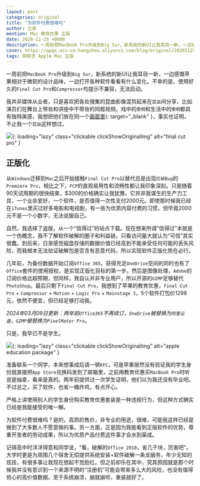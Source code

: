 ```yaml
---
layout: post
categories: original
title: "为软件付费很难吗"
author: 立泉
mention: Mac 教育优惠 正版 
date: 2020-11-25 +0800
description: 一周前把MacBook Pro升级到Big Sur，新系统的新UI让我耳目一新，一边感慨苹果相对于微软的设计品味，一边打开各种软件看看有什么变化。不幸的是，使用好久的Final Cut Pro和Compressor均提示不兼容，无法启动。
cover: https://apqx.oss-cn-hangzhou.aliyuncs.com/blog/original/20201125/fcp_shantaohong.jpg
tags: 碎碎念 Apple Mac 正版
---
```


一周前把`MacBook Pro`升级到`Big Sur`，新系统的新UI让我耳目一新，一边感慨苹果相对于微软的设计品味，一边打开各种软件看看有什么变化。不幸的是，使用好久的`Final Cut Pro`和`Compressor`均提示不兼容，无法启动。

我并非媒体从业者，只是喜欢把各处搜集的昆曲影像混剪起来在`昆虫`间分享，比如演员们在舞台上带妆和讲座中不带妆的同框视频。戏中的`雯明`和生活中的`雯明`都具有独特美感，我想把他们放在同一个[画面里](https://www.bilibili.com/video/BV1KF411L73D){: target="_blank" }，事实也证明，不止我一个`昆虫`这样想过。

![](https://apqx.oss-cn-hangzhou.aliyuncs.com/blog/original/20201125/fcp_shantaohong.jpg){: loading="lazy" class="clickable clickShowOriginalImg" alt="final cut pro" }

## 正版化

从`Windows`迁移到`Mac`之后开始接触`Final Cut Pro`以替代总是出现`红帧Bug`的`Premiere Pro`，相比之下，`FCP`的直观易用性和流畅性都让我印象深刻。只是随着90天试用期的很快结束，$300的价格确实让我犹豫。它并非我谋生的生产力工具，一个业余爱好，一个软件，是否值得一次性支付2000元。即使那时候我已经在`iTunes`里买过好多电影和电视剧，有一些为优质内容付费的习惯，但毕竟2000元不是一个小数字，无法说服自己。

自然，我选择了盗版，从一个“信得过”的站点下载。现在想来所谓“信得过”本就是一个伪概念，我不了解软件破解的圈子和利益链，只看访问量大就认为“可信”其实很蠢。到后来，日渐感觉磁盘存储的数据价值已经高到不能承受任何可能的丢失风险，而我根本无法验证破解包是否含有恶意代码，所以实现软件正版化势在必行。

几年前，为备份数据开始订阅`Office 365`，获得充足`OneDrive`空间的同时也有了`Office`套件的使用授权，是实现正版化目标的第一步。然后是图像处理，`Adobe`的订阅价格远超预期，但同样，我自认并非专业用户，所以开源的`GIMP`足够替代`PhotoShop`。最后只剩下`Final Cut Pro`，我想到了苹果的教育优惠，`Final Cut Pro` + `Compressor` + `Motion` + `Logic Pro` + `Mainstage 3`，5个软件打包价1298元，依然不便宜，但已经足够打动我。

*2024年03月09日更新：两年前`Office365`不再续订，`OneDrive`被替换为`阿里云盘`，`GIMP`被替换为`PixelMator Pro`。*

只是，我早已不是学生。

![](https://apqx.oss-cn-hangzhou.aliyuncs.com/blog/original/20201125/fcp_jiaoyu.jpg){: loading="lazy" class="clickable clickShowOriginalImg" alt="apple education package" }

准备联系一个同学，本来想事成后请一顿`KFC`，可是苹果居然没有验证我的学生身份就直接把`App Store`兑换码发到了邮箱里，之前用教育优惠买`MacBook Pro`时听说是抽查，看来是真的。两年前提供过一次学生证明，他们以为我还没有毕业吧。不过总之，买了软件，也省一桶炸鸡，有点开心。

严格上讲使用别人的学生身份购买教育优惠套装是一种违规行为，但这种方式确实已经是我能接受的唯一解。

为软件付费很难吗？是的，高昂的售价，非专业的用途，很难，可能我这样已经是做到了大多数人不愿意做的事。另一方面，正是因为我能看到正版软件的优势，尊重开发者的劳动成果，所以为优质产品付费这件事才会水到渠成。

记得高中时洋洋得意和同学说，“看，破解的`Office 2010`，省几千块，厉害吧”。大学时更是为周围几个宿舍无偿提供系统安装+软件破解一条龙服务，年少无知的炫技，有很多事让我现在想起不觉脸红。但之前却乐在其中，究其原因就是那个时候我并没有意识到一个来源不明的“注册机”可能会带来多么大的风险，也没有值得担心的高价值数据。至于系统崩溃，崩就崩呗，重装就好了。